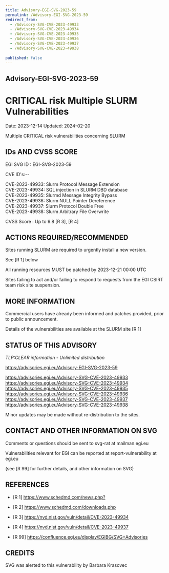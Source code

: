 ```yaml
---
title: Advisory-EGI-SVG-2023-59
permalink: /Advisory-EGI-SVG-2023-59
redirect_from:
  - /Advisory-SVG-CVE-2023-49933
  - /Advisory-SVG-CVE-2023-49934
  - /Advisory-SVG-CVE-2023-49935
  - /Advisory-SVG-CVE-2023-49936
  - /Advisory-SVG-CVE-2023-49937
  - /Advisory-SVG-CVE-2023-49938
  
published: false
---
```


## Advisory-EGI-SVG-2023-59

# CRITICAL risk Multiple SLURM Vulnerabilities 

Date:        2023-12-14
Updated:     2024-02-20

Multiple CRITICAL risk vulnerabilities concerning SLURM 

## IDs AND CVSS SCORE

EGI SVG ID : EGI-SVG-2023-59
    
CVE ID's:--   
    
CVE-2023-49933: Slurm Protocol Message Extension  
CVE-2023-49934: SQL injection in SLURM DBD database     
CVE-2023-49935: Slurmd Message Integrity Bypass  
CVE-2023-49936: Slurm NULL Pointer Dereference  
CVE-2023-49937: Slurm Protocol Double Free  
CVE-2023-49938: Slurm Arbitrary File Overwrite  

CVSS Score : Up to 9.8 [R 3], [R 4]
    

## ACTIONS REQUIRED/RECOMMENDED
 
Sites running SLURM are required to urgently install a new version.
    
See [R 1] below

All running resources MUST be patched by 2023-12-21  00:00 UTC 

Sites failing to act and/or failing to respond to requests from the 
EGI CSIRT team risk site suspension. 

## MORE INFORMATION

Commercial users have already been informed and patches provided, 
prior to public announcement. 
    
Details of the vulnerabilities are available at the SLURM site [R 1]     
    
## STATUS OF THIS ADVISORY   
                        
_TLP:CLEAR information - Unlimited distribution_ 
                      
https://advisories.egi.eu/Advisory-EGI-SVG-2023-59  

https://advisories.egi.eu/Advisory-SVG-CVE-2023-49933  
https://advisories.egi.eu/Advisory-SVG-CVE-2023-49934  
https://advisories.egi.eu/Advisory-SVG-CVE-2023-49935  
https://advisories.egi.eu/Advisory-SVG-CVE-2023-49936  
https://advisories.egi.eu/Advisory-SVG-CVE-2023-49937  
https://advisories.egi.eu/Advisory-SVG-CVE-2023-49938   

Minor updates may be made without re-distribution to the sites.

## CONTACT AND OTHER INFORMATION ON SVG

Comments or questions should be sent to
	svg-rat at mailman.egi.eu

Vulnerabilities relevant for EGI can be reported at
	report-vulnerability at egi.eu
    
(see [R 99] for further details, and other information on SVG)
    
    
## REFERENCES

- [R 1]  <https://www.schedmd.com/news.php?>
    
- [R 2]  <https://www.schedmd.com/downloads.php>

- [R 3] <https://nvd.nist.gov/vuln/detail/CVE-2023-49934>

- [R 4] <https://nvd.nist.gov/vuln/detail/CVE-2023-49937>

- [R 99] <https://confluence.egi.eu/display/EGIBG/SVG+Advisories>

## CREDITS

SVG was alerted to this vulnerability by Barbara Krasovec


